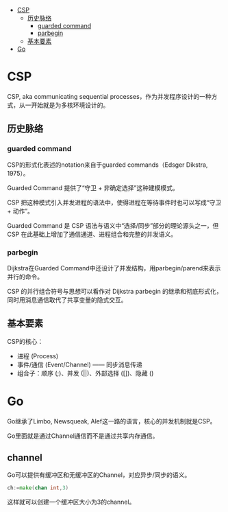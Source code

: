 <!--toc:start-->
- [CSP](#csp)
  - [历史脉络](#历史脉络)
    - [guarded command](#guarded-command)
    - [parbegin](#parbegin)
  - [基本要素](#基本要素)
- [Go](#go)
<!--toc:end-->

# CSP

CSP, aka communicating sequential processes，作为并发程序设计的一种方式，从一开始就是为多核环境设计的。

## 历史脉络

### guarded command

CSP的形式化表述的notation来自于guarded commands（Edsger Dikstra, 1975）。

Guarded Command 提供了“守卫 + 非确定选择”这种建模模式。

CSP 把这种模式引入并发进程的语法中，使得进程在等待事件时也可以写成“守卫 + 动作”。

Guarded Command 是 CSP 语法与语义中“选择/同步”部分的理论源头之一，但 CSP 在此基础上增加了通信通道、进程组合和完整的并发语义。

### parbegin

Dijkstra在Guarded Command中还设计了并发结构，用parbegin/parend来表示并行的命令。

CSP 的并行组合符号与思想可以看作对 Dijkstra parbegin 的继承和彻底形式化，同时用消息通信取代了共享变量的隐式交互。

## 基本要素

CSP的核心：

- 进程 (Process)
- 事件/通信 (Event/Channel) —— 同步消息传递
- 组合子：顺序 (;)、并发 (||)、外部选择 ([])、隐藏 (\)

# Go

Go继承了Limbo, Newsqueak, Alef这一路的语言，核心的并发机制就是CSP。

Go里面就是通过Channel通信而不是通过共享内存通信。

## channel

Go可以提供有缓冲区和无缓冲区的Channel，对应异步/同步的语义。

```go
ch:=make(chan int,3)
```

这样就可以创建一个缓冲区大小为3的channel。
